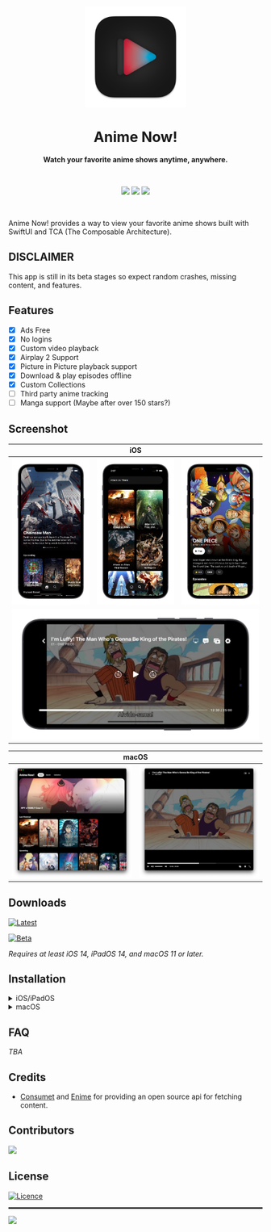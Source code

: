 <div align="center">
  <br>
  <a href="">
    <img src="Misc/Media/applogo_readme.png" width="200" height="200">
  </a>
  <h1>Anime Now!</h1>
  <p>
    <b>Watch your favorite anime shows anytime, anywhere.</b>
  </p>
  <br>
  <p align="center">
    <img src="https://img.shields.io/github/downloads/errorerrorerror/anime-now/total?color=green&style=for-the-badge"/>
    <img src="https://img.shields.io/badge/platforms-iOS%2C%20iPadOS%2C%20macOS-green?style=for-the-badge"/>
    <a href="https://discord.gg/CtVur4sQ2N">
      <img src="https://dcbadge.vercel.app/api/server/CtVur4sQ2N"/>
    </a>
  </p>
  <br>
</div>

Anime Now! provides a way to view your favorite anime shows built with SwiftUI and TCA (The Composable Architecture).

## DISCLAIMER
This app is still in its beta stages so expect random crashes, missing content, and features.

## Features

- [x] Ads Free
- [x] No logins
- [x] Custom video playback
- [x] Airplay 2 Support
- [x] Picture in Picture playback support
- [x] Download & play episodes offline
- [x] Custom Collections
- [ ] Third party anime tracking
- [ ] Manga support (Maybe after over 150 stars?)

## Screenshot

<table>
  <thead>
    <tr>
      <th colspan="5">iOS</th>
    </tr>
  </thead>
  <tbody>
    <tr>
        <td>
            <img src="./Misc/Media/iphone_home_screenshot.png"/>
        </td>
        <td>
            <img src="./Misc/Media/iphone_search_screenshot.png"/>
        </td>
        <td>
            <img src="./Misc/Media/iphone_anime_details_screenshot.png"/>
        </td>
    </tr>
    <tr>
        <td colspan="3">
            <img src="./Misc/Media/iphone_videoplayer_screenshot.png"/>
        </td>
    </tr>
  </tbody>
</table>

<!-- TODO: add iPadOS screenshots -->

<!-- <table>
  <thead>
    <tr>
      <th colspan="5">iPadOS</th>
    </tr>
  </thead>
  <tbody>
    <tr>
        <td>
            <img src="./Misc/Media/iphone_home_screenshot.png"/>
        </td>
        <td>
            <img src="./Misc/Media/iphone_search_screenshot.png"/>
        </td>
        <td>
            <img src="./Misc/Media/iphone_anime_details_screenshot.png"/>
        </td>
    </tr>
    <tr>
        <td colspan="3">
            <img src="./Misc/Media/iphone_videoplayer_screenshot.png"/>
        </td>
    </tr>
  </tbody>
</table> -->

<table>
  <thead>
    <tr>
      <th colspan="5">macOS</th>
    </tr>
  </thead>
  <tbody>
    <tr>
        <td>
            <img src="./Misc/Media/macos_home_screenshot.png"/>
        </td>
        <td>
            <img src="./Misc/Media/macos_videoplayer_screenshot.png"/>
        </td>
    </tr>
  </tbody>
</table>

## Downloads 

[![Latest](https://img.shields.io/github/v/release/errorerrorerror/anime-now?label=Latest&style=for-the-badge)](https://github.com/ErrorErrorError/anime-now/releases/latest)

[![Beta](https://img.shields.io/github/v/release/errorerrorerror/anime-now?include_prereleases&label=Beta&style=for-the-badge)](https://github.com/ErrorErrorError/anime-now/releases)

*Requires at least iOS 14, iPadOS 14, and macOS 11 or later.*

## Installation

<!-- TODO: Fix once there is a release, to only download the specific version -->

<details>
<summary>iOS/iPadOS</summary>

_If you're not jailbroken, then you require a sideloader application in order to install this app. If you're jailbroken, all you need is an IPA and you're good to install._

1. [Download the ipa file.](https://github.com/errorerrorerror/anime-now/releases/latest/)
2. Use any sideloader app like [AltStore](https://altstore.io/) or similar to install the ipa.
3. After installing the app, then you are free to watch your favorite anime shows :)

</details>

<details>

<summary>macOS</summary>

1. [Download the app file.](https://github.com/errorerrorerror/anime-now/releases/latest/)
2. Save it in your ```Applications``` folder and make sure that you allow the app to run. If you are having issues with this, make sure you go to ```System Preferences -> Security & Privacy -> General``` and make sure ```Anime Now!``` is allowed to run.
3. Once that is done, then you are free to watch your favorite anime shows :)

</details>

## FAQ

_TBA_

## Credits

- [Consumet](https://github.com/consumet/api.consumet.org) and [Enime](https://github.com/Enime-Project/api.enime.moe) for providing an open source api for fetching content.

## Contributors

[![](https://contrib.rocks/image?repo=errorerrorerror/anime-now)](https://github.com/errorerrorerror/anime-now/graphs/contributors)

## License

[![Licence](https://img.shields.io/github/license/errorerrorerror/anime-now?style=for-the-badge)](./LICENSE)

<hr style="height: 3px">

<a href="https://www.buymeacoffee.com/animenow">
  <img src="https://img.buymeacoffee.com/button-api/?text=Buy me a coffee&emoji=&slug=animenow&button_colour=FF5F5F&font_colour=ffffff&font_family=Lato&outline_colour=000000&coffee_colour=FFDD00" />
</a>